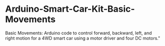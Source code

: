 # Arduino-Smart-Car-Kit-Basic-Movements
 Basic Movements: Arduino code to control forward, backward, left, and right motion for a 4WD smart car using a motor driver and four DC motors."

